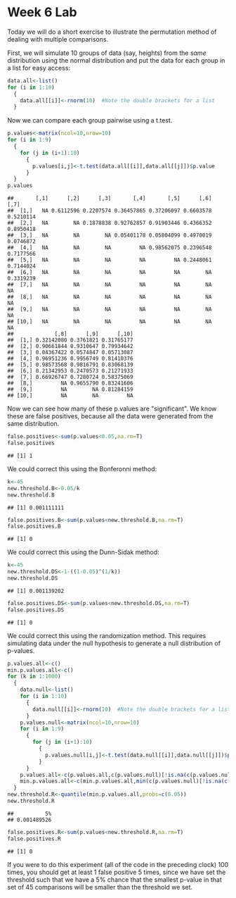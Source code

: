 Week 6 Lab
=============
  
Today we will do a short exercise to illustrate the permutation method of dealing with multiple comparisons.

First, we will simulate 10 groups of data (say, heights) from the *same* distribution using the normal distribution and put the data for each group in a list for easy access:


```r
data.all<-list()
for (i in 1:10)
  {
    data.all[[i]]<-rnorm(10)  #Note the double brackets for a list
  }
```

Now we can compare each group pairwise using a t.test.


```r
p.values<-matrix(ncol=10,nrow=10)
for (i in 1:9)
  {
    for (j in (i+1):10)
      {
        p.values[i,j]<-t.test(data.all[[i]],data.all[[j]])$p.value 
      }
  }
p.values
```

```
##       [,1]      [,2]      [,3]       [,4]       [,5]      [,6]      [,7]
##  [1,]   NA 0.6112596 0.2207574 0.36457865 0.37206097 0.6603578 0.5210114
##  [2,]   NA        NA 0.1878838 0.92762857 0.91903446 0.4366352 0.8950418
##  [3,]   NA        NA        NA 0.05401178 0.05804099 0.4970019 0.0746872
##  [4,]   NA        NA        NA         NA 0.98562075 0.2396548 0.7177566
##  [5,]   NA        NA        NA         NA         NA 0.2448061 0.7144024
##  [6,]   NA        NA        NA         NA         NA        NA 0.3319239
##  [7,]   NA        NA        NA         NA         NA        NA        NA
##  [8,]   NA        NA        NA         NA         NA        NA        NA
##  [9,]   NA        NA        NA         NA         NA        NA        NA
## [10,]   NA        NA        NA         NA         NA        NA        NA
##             [,8]      [,9]      [,10]
##  [1,] 0.32142080 0.3761821 0.31765177
##  [2,] 0.90661844 0.9310647 0.79934642
##  [3,] 0.04367422 0.0574847 0.05713087
##  [4,] 0.96951236 0.9956749 0.81410376
##  [5,] 0.98573568 0.9816791 0.83068139
##  [6,] 0.21342953 0.2470573 0.21271933
##  [7,] 0.66926747 0.7280724 0.58375069
##  [8,]         NA 0.9655790 0.83241606
##  [9,]         NA        NA 0.81284159
## [10,]         NA        NA         NA
```

Now we can see how many of these p.values are "significant". We know these are false positives, because all the data were generated from the same distribution.


```r
false.positives<-sum(p.values<0.05,na.rm=T)
false.positives
```

```
## [1] 1
```

We could correct this using the Bonferonni method:


```r
k<-45
new.threshold.B<-0.05/k
new.threshold.B
```

```
## [1] 0.001111111
```

```r
false.positives.B<-sum(p.values<new.threshold.B,na.rm=T)
false.positives.B
```

```
## [1] 0
```

We could correct this using the Dunn-Sidak method:


```r
k<-45
new.threshold.DS<-1-((1-0.05)^(1/k))
new.threshold.DS
```

```
## [1] 0.001139202
```

```r
false.positives.DS<-sum(p.values<new.threshold.DS,na.rm=T)
false.positives.DS
```

```
## [1] 0
```

We could correct this using the randomization method. This requires simulating data under the null hypothesis to generate a null distribution of p-values.



```r
p.values.all<-c()
min.p.values.all<-c()
for (k in 1:1000)
  {
    data.null<-list()
    for (i in 1:10)
      {
        data.null[[i]]<-rnorm(10)  #Note the double brackets for a list
      }
    p.values.null<-matrix(ncol=10,nrow=10)
    for (i in 1:9)
      {
        for (j in (i+1):10)
          {
            p.values.null[i,j]<-t.test(data.null[[i]],data.null[[j]])$p.value 
          }
      }
    p.values.all<-c(p.values.all,c(p.values.null)[!is.na(c(p.values.null))])
    min.p.values.all<-c(min.p.values.all,min(c(p.values.null)[!is.na(c(p.values.null))]))
  }
new.threshold.R<-quantile(min.p.values.all,probs=c(0.05))
new.threshold.R
```

```
##          5% 
## 0.001489526
```

```r
false.positives.R<-sum(p.values<new.threshold.R,na.rm=T)
false.positives.R
```

```
## [1] 0
```

If you were to do this experiment (all of the code in the preceding clock) 100 times, you should get at least 1 false positive 5 times, since we have set the threshold such that we have a 5% chance that the smallest p-value in that set of 45 comparisons will be smaller than the threshold we set.
